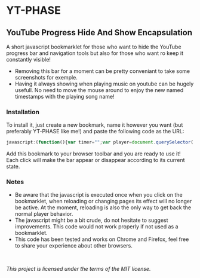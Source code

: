 # YT-PHASE
## YouTube Progress Hide And Show Encapsulation

A short javascript bookmarklet for those who want to hide the YouTube progress bar and navigation tools but also for those who want ro keep it constantly visible!

- Removing this bar for a moment can be pretty conveniant to take some screenshots for exemple.
- Having it always showing when playing music on youtube can be hugely usefull. No need to move the mouse around to enjoy the new named timestamps with the playing song name!

### Installation
To install it, just create a new bookmark, name it however you want (but preferably YT-PHASE like me!) and paste the following code as the URL:

```javascript
javascript:(function(){var timer="";var player=document.querySelector('.html5-video-player');var ytp_bar=document.getElementsByClassName("ytp-chrome-bottom");var ytp_bar_opacity=ytp_bar.item(0).style.opacity;if(ytp_bar_opacity==""||ytp_bar_opacity==0){ytp_bar.item(0).style.opacity=1;player.showControls();timer=setInterval(function(){player.wakeUpControls()},1000)}else{ytp_bar.item(0).style.opacity=0;player.hideControls();}})();
```
Add this bookmark to your browser toolbar and you are ready to use it!  
Each click will make the bar appear or disappear according to its current state.

### Notes
- Be aware that the javascript is executed once when you click on the bookmarklet, when reloading or changing pages its effect will no longer be active. At the moment, reloading is also the only way to get back the normal player behavior.
- The javascript might be a bit crude, do not hesitate to suggest improvements. This code would not work properly if not used as a bookmarklet.
- This code has been tested and works on Chrome and Firefox, feel free to share your experience about other browsers.
 
 <br/>
 
*This project is licensed under the terms of the MIT license.*

